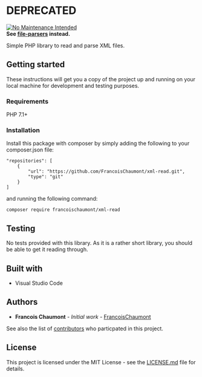 # DEPRECATED
[![No Maintenance Intended](http://unmaintained.tech/badge.svg)](http://unmaintained.tech/)  
**See [file-parsers](https://github.com/FrancoisChaumont/file-parsers) instead.**

Simple PHP library to read and parse XML files.

## Getting started
These instructions will get you a copy of the project up and running on your local machine for development and testing purposes.

### Requirements
PHP 7.1+

### Installation
Install this package with composer by simply adding the following to your composer.json file:  
```
"repositories": [
    {
        "url": "https://github.com/FrancoisChaumont/xml-read.git",
        "type": "git"
    }
]
```
and running the following command:  
```
composer require francoischaumont/xml-read
```

## Testing
No tests provided with this library. As it is a rather short library, you should be able to get it reading through.

## Built with
* Visual Studio Code

## Authors
* **Francois Chaumont** - *Initial work* - [FrancoisChaumont](https://github.com/FrancoisChaumont)

See also the list of [contributors](https://github.com/FrancoisChaumont/xml-read/graphs/contributors) who particpated in this project.

## License
This project is licensed under the MIT License - see the [LICENSE.md](LICENSE.md) file for details.
